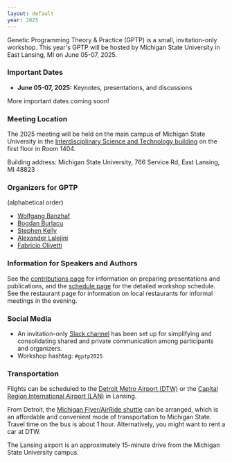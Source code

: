 ```yaml
---
layout: default
year: 2025
---
```


Genetic Programming Theory & Practice (GPTP) is a small, invitation-only workshop.
This year's GPTP will be hosted by Michigan State University in East Lansing, MI on June 05-07, 2025.

### Important Dates

<!-- - **May 15, 2024:** Deadline for draft versions of chapters (please use this [template](http://gptp-workshop.com/GPTPChapterTemplate2024.zip)) -->
- **June 05-07, 2025:** Keynotes, presentations, and discussions
<!-- - **August 1, 2024:** Deadline for chapters (please use this [template](http://gptp-workshop.com/GPTPChapterTemplate2024.zip)) -->

More important dates coming soon!

### Meeting Location

The 2025 meeting will be held on the main campus of Michigan State University in the [Interdisciplinary Science and Technology building](https://maps.app.goo.gl/gCQAdK981z6yGJwa6) on the first floor in Room 1404.

Building address: Michigan State University, 766 Service Rd, East Lansing, MI 48823

<!-- Parking? -->


<!--
### Accommodations
There is a block of rooms reserved at the meeting location, the Kellogg Hotel and Convention Center, which can be booked at a special rate.
Additionally, a list of bed-and-breakfast inns, hotels and motels is provided. There are several other options available, including a number of local AirBnB providers.
-->


### Organizers for GPTP

(alphabetical order)

- [Wolfgang Banzhaf](https://www.cse.msu.edu/~banzhafw/)
- [Bogdan Burlacu](https://heal.heuristiclab.com/team/burlacu)
- [Stephen Kelly](http://creativealgorithms.ca/)
- [Alexander Lalejini](https://lalejini.com)
- [Fabricio Olivetti](https://folivetti.github.io/)

### Information for Speakers and Authors

See the [contributions page](contributions.html) for information on preparing presentations and publications, and the [schedule page](schedule.html) for the detailed workshop schedule.
See the restaurant page for information on local restaurants for informal meetings in the evening.

### Social Media

- An invitation-only [Slack channel](http://gptp-workshops.slack.com) has been set up for simplifying and consolidating shared and private communication among participants and organizers.
- Workshop hashtag: `#gptp2025`

<!-- ### Food

A light breakfast of pastries, fresh fruit, meats, cream cheese, yoghurt and coffee will be provided each day of the workshop. Mid-day, a lunch will be provided on-site. After the last session each day, attendees typically self-organize for visits to local restaurants.
Additionally, at the evening of the first day of the workshop, all attendees will be invited for dinner at the conference location.
Please let us know if you have any dietary restrictions for catered meals. -->

### Transportation

Flights can be scheduled to the [Detroit Metro Airport (DTW)](https://www.metroairport.com/) or the [Capital Region International Airport (LAN)](https://www.flylansing.com/) in Lansing.

From Detroit, the [Michigan Flyer/AirRide shuttle](https://www.michiganflyer.com/) can be arranged, which is an affordable and convenient mode of transportation to Michigan State. Travel time on the bus is about 1 hour. Alternatively, you might want to rent a car at DTW.

The Lansing airport is an approximately 15-minute drive from the Michigan State University campus.


<!-- Transportation options should be considered before actually embarking on the trip.
There is very little chance of street parking on weekdays on the University campus, but there is a pay-by-use parking close to the College of Engineering. -->

